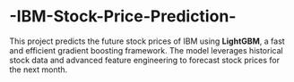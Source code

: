 # -IBM-Stock-Price-Prediction-
This project predicts the future stock prices of IBM using **LightGBM**, a fast and efficient gradient boosting framework. The model leverages historical stock data and advanced feature engineering to forecast stock prices for the next month.

